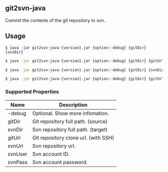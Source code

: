 ## git2svn-java

Commit the contents of the git repository to svn.

## Usage

```shell
$ java -jar git2svn-java-{version}.jar {option:-debug} {gitDir} {svnDir}
```

```sh
$ java -jar git2svn-java-{version}.jar {option:-debug} {gitDir} {gitUrl} {svnDir} {svnUrl}
```

```sh
$ java -jar git2svn-java-{version}.jar {option:-debug} {gitDir} {svnDir} {svnUrl} {svnUser} {svnPass}
```

```sh
$ java -jar git2svn-java-{version}.jar {option:-debug} {gitDir} {gitUrl} {svnDir} {svnUrl} {svnUser} {svnPass}
```

### Supported Properties

| Name    | Description                          |
| ------- | ------------------------------------ |
| -debug  | Optional. Show more infomation.      |
| gitDir  | Git repository full path. (source)   |
| svnDir  | Svn repository full path. (target)   |
| gitUrl  | Git repository clone url. (with SSH) |
| svnUrl  | Svn repository url.                  |
| svnUser | Svn account ID.                      |
| svnPass | Svn account password.                |
